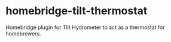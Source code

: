 # homebridge-tilt-thermostat
Homebridge plugin for Tilt Hydrometer to act as a thermostat for homebrewers.
